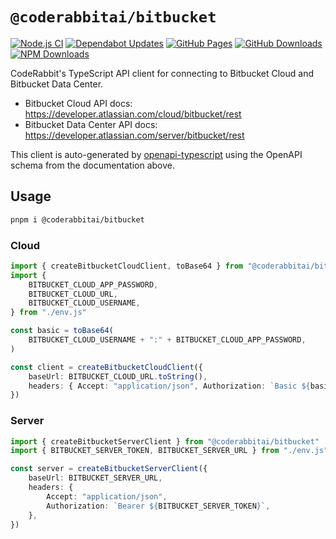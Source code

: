 # `@coderabbitai/bitbucket`

[![Node.js CI](https://github.com/coderabbitai/bitbucket/actions/workflows/node.js.yaml/badge.svg)](https://github.com/coderabbitai/bitbucket/actions/workflows/node.js.yaml) [![Dependabot Updates](https://github.com/coderabbitai/bitbucket/actions/workflows/dependabot/dependabot-updates/badge.svg)](https://github.com/coderabbitai/bitbucket/actions/workflows/dependabot/dependabot-updates) [![GitHub Pages](https://github.com/coderabbitai/bitbucket/actions/workflows/github-pages.yaml/badge.svg)](https://github.com/coderabbitai/bitbucket/actions/workflows/github-pages.yaml) [![GitHub Downloads](https://img.shields.io/github/downloads/coderabbitai/bitbucket/total?logo=github&color=0969da)](https://github.com/coderabbitai/bitbucket/releases) [![NPM Downloads](https://img.shields.io/npm/dt/%40coderabbitai/bitbucket?logo=npm&color=CB3837)](https://www.npmjs.com/package/@coderabbitai/bitbucket)

CodeRabbit's TypeScript API client for connecting to Bitbucket Cloud and Bitbucket Data Center.

- Bitbucket Cloud API docs: <https://developer.atlassian.com/cloud/bitbucket/rest>
- Bitbucket Data Center API docs: <https://developer.atlassian.com/server/bitbucket/rest>

This client is auto-generated by [openapi-typescript](https://github.com/openapi-ts/openapi-typescript) using the OpenAPI schema from the documentation above.

## Usage

```sh
pnpm i @coderabbitai/bitbucket
```

### Cloud

```ts
import { createBitbucketCloudClient, toBase64 } from "@coderabbitai/bitbucket"
import {
	BITBUCKET_CLOUD_APP_PASSWORD,
	BITBUCKET_CLOUD_URL,
	BITBUCKET_CLOUD_USERNAME,
} from "./env.js"

const basic = toBase64(
	BITBUCKET_CLOUD_USERNAME + ":" + BITBUCKET_CLOUD_APP_PASSWORD,
)

const client = createBitbucketCloudClient({
	baseUrl: BITBUCKET_CLOUD_URL.toString(),
	headers: { Accept: "application/json", Authorization: `Basic ${basic}` },
})
```

### Server

```ts
import { createBitbucketServerClient } from "@coderabbitai/bitbucket"
import { BITBUCKET_SERVER_TOKEN, BITBUCKET_SERVER_URL } from "./env.js"

const server = createBitbucketServerClient({
	baseUrl: BITBUCKET_SERVER_URL,
	headers: {
		Accept: "application/json",
		Authorization: `Bearer ${BITBUCKET_SERVER_TOKEN}`,
	},
})
```
